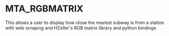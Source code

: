 # MTA_RGBMATRIX
This allows a user to display how close the nearest subway is from a station with web scraping and HZeller's RGB matrix library and python bindings
